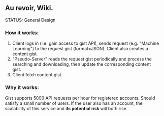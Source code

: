 ## Au revoir, Wiki.

STATUS: General Design

### How it works:
1. Client logs in (i.e. gain access to gist API), sends request (e.g. "Machine Learning") to the request gist (format=JSON). Client also creates a content gist.
2. "Pseudo-Server" reads the request gist periodically and process the searching and downloading, then update the corresponding content gist.
3. Client fetch content gist.

### Why it works:
Gist supports 5000 API requests per hour for registered accounts. Should satisfy a small number of users. If the user also has an account, the scalability of this service and **its potential risk** will both rise.
